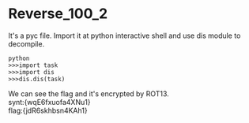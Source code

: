 # Reverse_100_2
It's a pyc file. Import it at python interactive shell and use dis module to decompile.  
```
python
>>>import task
>>>import dis
>>>dis.dis(task)
```
We can see the flag and it's encrypted by ROT13.  
synt:{wqE6fxuofa4XNu1}  
flag:{jdR6skhbsn4KAh1}

